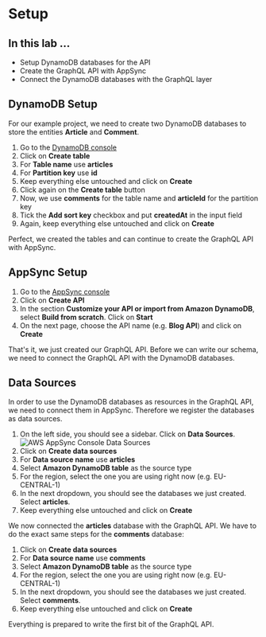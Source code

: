 # Setup

## In this lab …

* Setup DynamoDB databases for the API
* Create the GraphQL API with AppSync
* Connect the DynamoDB databases with the GraphQL layer

## DynamoDB Setup

For our example project, we need to create two DynamoDB databases to store the entities **Article** and **Comment**. 

1. Go to the [DynamoDB console](https://console.aws.amazon.com/dynamodb)
2. Click on **Create table**
3. For **Table name** use **articles**
4. For **Partition key** use **id**
5. Keep everything else untouched and click on **Create**
6. Click again on the **Create table** button
7. Now, we use **comments** for the table name and **articleId** for the partition key
8. Tick the **Add sort key** checkbox and put **createdAt** in the input field
9. Again, keep everything else untouched and click on **Create**

Perfect, we created the tables and can continue to create the GraphQL API with AppSync.

## AppSync Setup

1. Go to the [AppSync console](https://console.aws.amazon.com/appsync/)
2. Click on **Create API**
3. In the section **Customize your API or import from Amazon DynamoDB**, select **Build from scratch**. Click on **Start**
4. On the next page, choose the API name (e.g. **Blog API**) and click on **Create**

That's it, we just created our GraphQL API. Before we can write our schema, we need to connect the GraphQL API with the DynamoDB databases.

## Data Sources

In order to use the DynamoDB databases as resources in the GraphQL API, we need to connect them in AppSync. Therefore we register the databases as data sources.

1. On the left side, you should see a sidebar. Click on **Data Sources**.
    ![AWS AppSync Console Data Sources](/_media/setup/data-sources.png)
2. Click on **Create data sources**
3. For **Data source name** use **articles**
4. Select **Amazon DynamoDB table** as the source type
5. For the region, select the one you are using right now (e.g. EU-CENTRAL-1)
6. In the next dropdown, you should see the databases we just created. Select **articles**.
7. Keep everything else untouched and click on **Create**

We now connected the **articles** database with the GraphQL API. We have to do the exact same steps for the **comments** database:

1. Click on **Create data sources**
2. For **Data source name** use **comments**
3. Select **Amazon DynamoDB table** as the source type
4. For the region, select the one you are using right now (e.g. EU-CENTRAL-1)
5. In the next dropdown, you should see the databases we just created. Select **comments**.
6. Keep everything else untouched and click on **Create**

Everything is prepared to write the first bit of the GraphQL API.
